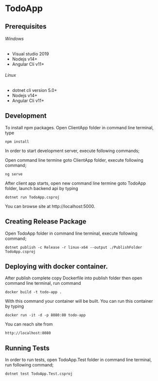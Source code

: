 # TodoApp
## Prerequisites

###### Windows
- Visual studio 2019
- Nodejs v14+
- Angular Cli v11+

###### Linux
- dotnet cli version 5.0+
- Nodejs v14+
- Angular Cli v11+

## Development

To install npm packages. Open ClientApp folder in command line terminal, type
```
npm install
```
In order to start development server, execute following commands;

Open command line termine goto ClientApp folder, execute following command;
```
ng serve
```
After client app starts, open new command line termine goto TodoApp folder, launch backend api by typing
```
dotnet run TodoApp.csproj
```
You can browse site at http://localhost:5000.

## Creating Release Package

Open TodoApp folder in command line terminal, execute following command;
```
dotnet publish -c Release -r linux-x64 --output ./PublishFolder TodoApp.csproj 
```

## Deploying with docker container.

After publish complete copy Dockerfile into publish folder then open command line terminal, run command
```
docker build -t todo-app .
```
With this command your container will be built. You can run this container by typing 
```
docker run -it -d -p 8080:80 todo-app
```
You can reach site from
```
http://localhost:8080
```

## Running Tests

In order to run tests, open TodoApp.Test folder in command line terminal, run following command;
```
dotnet test TodoApp.Test.csproj
```



